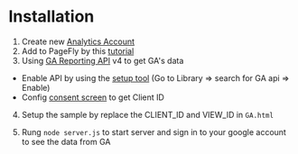 # Installation
1. Create new [Analytics Account](https://analytics.google.com/analytics/)
2. Add to PageFly by this [tutorial](https://help.pagefly.io/documentation/pagefly-integrate-with-google-analytics-to-track-my-page/)
3. Using [GA Reporting API](https://developers.google.com/analytics/devguides/reporting/core/v4/quickstart/web-js) v4 to get GA's data
  * Enable API by using the [setup tool](https://console.developers.google.com/flows/enableapi?apiid=analyticsreporting.googleapis.com&credential=client_key) (Go to Library => search for GA api => Enable)
  * Config [consent screen](https://console.cloud.google.com/apis/credentials/consent) to get Client ID

4. Setup the sample by replace the CLIENT_ID and VIEW_ID in `GA.html`

5. Rung `node server.js` to start server and sign in to your google account to see the data from GA